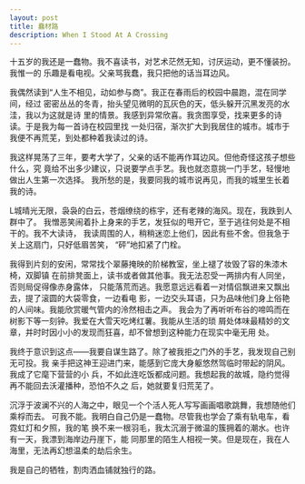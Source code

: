 ```yaml
---
layout: post
title: 蠢材路
description: When I Stood At A Crossing
---
```


十五岁的我还是一蠢物。我不喜读书，对艺术茫然无知，讨厌运动，更不懂装扮。我惟一的
乐趣是看电视。父亲骂我蠢，我只把他的话当耳边风。

我偶然读到“人生不相见，动如参与商”。我正在春雨后的校园中晨跑，混在同学间，经过
密密丛丛的冬青，抬头望见微明的瓦灰色的天，低头躲开沉黑发亮的水洼，我以为这就是诗
里的情景。我感到异常欣喜。我贪图享受，找来更多的诗读。于是我为每一首诗在校园里找
一处归宿，渐次扩大到我居住的城市。城市于我便不再荒芜，到处都种着我读过的诗。

我这样晃荡了三年，要考大学了，父亲的话不能再作耳边风。但他奇怪这孩子想些什么，究
竟给不出多少建议，只说要学点手艺。我也就恣意挑一门手艺，轻慢地做出人生第一次选择。
我所愁的是，我要同我的城市说再见，而我的城里生长着我的诗。

L城晴光无限，袅袅的白云，苍烟缭绕的栋宇，还有老辣的海风。现在，我跌到人群中了。
我憎恶笑闹着扑上身来的手艺，发狂似的甩开它，至于逃往何处是不相干的。我不大读诗，
我读周围的人，稍稍迷恋上他们，因此有些不舍。但我急于关上这扇门，只好低眉苦笑，
“砰”地扣紧了门栓。

我得到片刻的安闲，常常找个翠藤掩映的阶梯教室，坐上褪了妆毁了容的朱漆木椅，双脚镇
在前排凳面上，读书或者做其他事。我无法忍受一两排内有人同坐，否则局促得像赤身露体，
只能落荒而逃。我愿意远远看着一对情侣飘进来又飘出去，提了滚圆的大袋零食，一边看电
影，一边交头耳语，只为品味他们身上俗艳的人间味。我能欣赏暖气管内的泠然相击之声。
我会为了再听听布谷的啼鸣而在树影下等一刻钟。我爱在大雪天吃烤红薯。我能从生活的琐
屑处体味最精妙的文章，并时时因小小的发现而狂喜，却不曾想到这种能力在现实中毫无用
处。

我终于意识到这点——我要自谋生路了。除了被我拒之门外的手艺，我发现自己别无可投。我
亲手把这神王迎进门来，能感到它庞大身躯悠然驾临时带起的阴风。我成了它麾下营营的小
兵，不如此连吃饭都成问题。我想起我的故城，隐约觉得再不能回去沃灌播种，恐怕不久之
后，她就要复归荒芜了。

沉浮于波澜不兴的人海之中，眼见一个个活人死人写写画画唱歌跳舞，我想随他们乘桴而去。
可我不能。我明白自己仍是一蠢物。尽管我也学会了乘有轨电车，看霓虹灯和夕照，我的笔
换不来一根羽毛，我太沉溺于微温的簇拥着的潮水。也许有一天，我漂到海岸边丹崖下，能
同那里的陌生人相视一笑。但是现在，我在人海里，无法再幻想温柔的劫后余生。

我是自己的牺牲，割肉洒血铺就独行的路。
